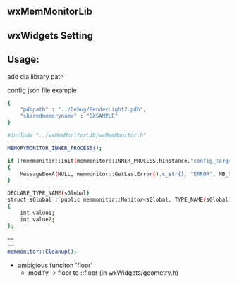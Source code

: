 
wxMemMonitorLib
----------------


wxWidgets Setting
---------


Usage:
---------

add dia library path

config json file example
```sh
{
	"pdbpath" : "../Debug/RenderLight2.pdb",
	"sharedmemoryname" : "DXSAMPLE"
}
```




```sh
#include "../wxMemMonitorLib/wxMemMonitor.h"

MEMORYMONITOR_INNER_PROCESS();

if (!memmonitor::Init(memmonitor::INNER_PROCESS,hInstance,"config_target.json" ))
{
    MessageBoxA(NULL, memmonitor::GetLastError().c_str(), "ERROR", MB_OK);
}

DECLARE_TYPE_NAME(sGlobal)
struct sGlobal : public memmonitor::Monitor<sGlobal, TYPE_NAME(sGlobal)>
{
	int value1;
	int value2;
};

~~
~~
memmonitor::Cleanup();
```

* ambigious funciton 'floor' 
	- modify -> floor to ::floor (in wxWidgets/geometry.h)



